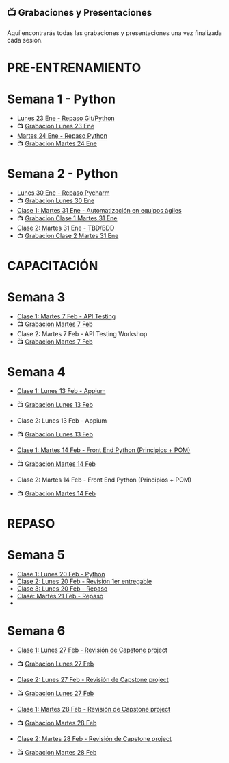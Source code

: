 ## 📺 Grabaciones y Presentaciones
Aquí encontrarás todas las grabaciones y presentaciones una vez finalizada cada sesión.

# PRE-ENTRENAMIENTO
# Semana 1 - Python
- [Lunes 23 Ene - Repaso Git/Python ](https://drive.google.com/file/d/1aOBS3WBkb2Wu83OD96jQzCdB3SSTYeCY/view?usp=sharing)
- 📺 [Grabacion Lunes 23 Ene](https://drive.google.com/file/d/1ilCrT7G-11k4v5Jr6eZkdSqGAZrhMLZJ/view?usp=sharing)
- [Martes 24 Ene - Repaso Python](https://drive.google.com/file/d/1Q8hn5TgSPkDJTGx0fINUHXM6Pcxy-2lF/view?usp=sharing)
- 📺 [Grabacion Martes 24 Ene](https://drive.google.com/file/d/1h4ANfgtsLcH9CpsFgnpYXG9FyzywYUOW/view?usp=sharing)

# Semana 2 - Python
- [Lunes 30 Ene - Repaso Pycharm](https://drive.google.com/file/d/1gtU2mGpx3UdgaL1KVT4ayXwPhfd4JsNQ/view?usp=sharing)
- 📺 [Grabacion Lunes 30 Ene](https://drive.google.com/file/d/1Dgl6ebRJlz5ck4054rt9XyNaCHmgwf-X/view?usp=sharing)
- [Clase 1: Martes 31 Ene - Automatización en equipos ágiles](https://drive.google.com/file/d/1f4InOW4dv7zirmE8aaRfGO48h50Npf3R/view?usp=sharing)
- 📺 [Grabacion Clase 1 Martes 31 Ene](https://drive.google.com/file/d/1r8TOnh-9jnAXJkLml2hOUa29Qvv5hg96/view?usp=sharing)
- [Clase 2: Martes 31 Ene - TBD/BDD](https://drive.google.com/file/d/1ItxlirbxeNjGuUtFwp6hH8FZzzFh7MT0/view?usp=sharing)
- 📺 [Grabacion Clase 2 Martes 31 Ene](https://drive.google.com/file/d/1vrZ1l59Bi1eNjT_szOVH2kjpOAJ91yal/view?usp=sharing)

# CAPACITACIÓN
# Semana 3
- [Clase 1: Martes 7 Feb - API Testing](https://drive.google.com/file/d/17MUyfKZ1IAkA6WjzY9uuFClpUA710PYF/view?usp=sharing)
- 📺 [Grabacion Martes 7 Feb](https://drive.google.com/file/d/1uPjF4XWL6qLqBr5RP41Q6AB4FXARZZ5A/view?usp=sharing)
- Clase 2: Martes 7 Feb - API Testing Workshop
- 📺 [Grabacion Martes 7 Feb](https://drive.google.com/file/d/1zANkjBDHwqRkyM8ITANKCWKLBKioHL5J/view?usp=sharing)

# Semana 4
- [Clase 1: Lunes 13 Feb - Appium](https://drive.google.com/file/d/1i4w87r6DyS8H5mLHiitMFscVFre9vtP2/view?usp=sharing)
- 📺 [Grabacion Lunes 13 Feb](https://drive.google.com/file/d/1k4U0eMAAjlC2a-N8v2rJWtD79QW8pw2w/view?usp=sharing)
- Clase 2: Lunes 13 Feb - Appium
- 📺 [Grabacion Lunes 13 Feb](https://drive.google.com/file/d/1vrZ1l59Bi1eNjT_szOVH2kjpOAJ91yal/view?usp=sharing)

- [Clase 1: Martes 14 Feb - Front End Python (Principios + POM)](https://drive.google.com/file/d/1VQEIKbY7PJRwuwWOeTKTqbKhj9RTRvjk/view?usp=sharing)
- 📺 [Grabacion Martes 14 Feb](https://drive.google.com/file/d/1mZgN3ye71-MnnN7McAMJEwsyTcrY4Nq-/view?usp=sharing)
- Clase 2: Martes 14 Feb - Front End Python (Principios + POM)
- 📺 [Grabacion Martes 14 Feb](https://drive.google.com/file/d/14Rw7Se0bB-7XvfVITG9rDjelBV8ck8Hb/view?usp=sharing)

# REPASO
# Semana 5
- [Clase 1: Lunes 20 Feb - Python](https://drive.google.com/file/d/1i3QJcoD70_hxbHXQpaFWcffHAFNJ_o8Y/view?usp=sharing)
- [Clase 2: Lunes 20 Feb - Revisión 1er entregable](https://drive.google.com/file/d/1LZRgjx0V1ucIdT6W8R_2NarJO1iOkm3d/view?usp=sharing)
- [Clase 3: Lunes 20 Feb - Repaso](https://drive.google.com/file/d/1NynP09G6JQNieJs-mqeiGEeen8OZ-3v7/view?usp=sharing)
- [Clase: Martes 21 Feb - Repaso](https://drive.google.com/file/d/1fDwwz6WZ11TtiM1IXJ26JeFOmoOyTqK1/view?usp=sharing)
- 

# Semana 6
- [Clase 1: Lunes 27 Feb - Revisión de Capstone project]()
- 📺 [Grabacion Lunes 27 Feb]()
- [Clase 2: Lunes 27 Feb - Revisión de Capstone project]()
- 📺 [Grabacion Lunes 27 Feb]()

- [Clase 1: Martes 28 Feb - Revisión de Capstone project]()
- 📺 [Grabacion Martes 28 Feb]()
- [Clase 2: Martes 28 Feb - Revisión de Capstone project]()
- 📺 [Grabacion Martes 28 Feb]()


